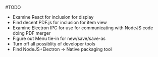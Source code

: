 #TODO
* Examine React for inclusion for display
* Find decent PDF.js for inclusion for item view
* Examine Electron IPC for use for communicating with NodeJS code doing PDF merger
* Figure out Menu tie-in for new/save/save-as
* Turn off all possiblity of developer tools
* Find NodeJS+Electron -> Native packaging tool
